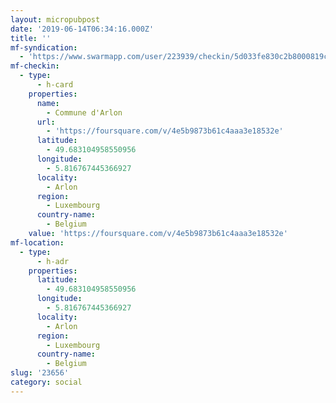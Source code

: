 ```yaml
---
layout: micropubpost
date: '2019-06-14T06:34:16.000Z'
title: ''
mf-syndication:
  - 'https://www.swarmapp.com/user/223939/checkin/5d033fe830c2b8000819cdf4'
mf-checkin:
  - type:
      - h-card
    properties:
      name:
        - Commune d'Arlon
      url:
        - 'https://foursquare.com/v/4e5b9873b61c4aaa3e18532e'
      latitude:
        - 49.683104958550956
      longitude:
        - 5.816767445366927
      locality:
        - Arlon
      region:
        - Luxembourg
      country-name:
        - Belgium
    value: 'https://foursquare.com/v/4e5b9873b61c4aaa3e18532e'
mf-location:
  - type:
      - h-adr
    properties:
      latitude:
        - 49.683104958550956
      longitude:
        - 5.816767445366927
      locality:
        - Arlon
      region:
        - Luxembourg
      country-name:
        - Belgium
slug: '23656'
category: social
---
```

